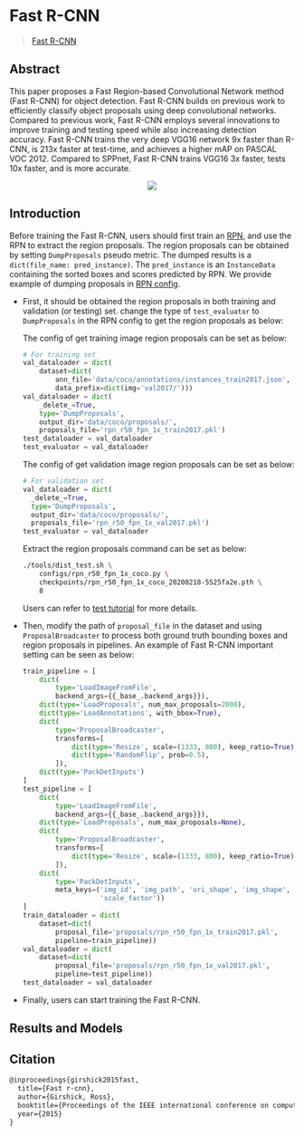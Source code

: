 # Fast R-CNN

> [Fast R-CNN](https://arxiv.org/abs/1504.08083)

<!-- [ALGORITHM] -->

## Abstract

This paper proposes a Fast Region-based Convolutional Network method (Fast R-CNN) for object detection. Fast R-CNN builds on previous work to efficiently classify object proposals using deep convolutional networks. Compared to previous work, Fast R-CNN employs several innovations to improve training and testing speed while also increasing detection accuracy. Fast R-CNN trains the very deep VGG16 network 9x faster than R-CNN, is 213x faster at test-time, and achieves a higher mAP on PASCAL VOC 2012. Compared to SPPnet, Fast R-CNN trains VGG16 3x faster, tests 10x faster, and is more accurate.

<div align=center>
<img src="https://user-images.githubusercontent.com/40661020/143882189-6258c05c-f2a1-4320-9282-7e2f2d502eb2.png"/>
</div>

## Introduction

Before training the Fast R-CNN, users should first train an [RPN](../rpn/README.md), and use the RPN to extract the region proposals.
The region proposals can be obtained by setting `DumpProposals` pseudo metric. The dumped results is a `dict(file_name: pred_instance)`.
The `pred_instance` is an `InstanceData` containing the sorted boxes and scores predicted by RPN. We provide example of dumping proposals in [RPN config](../rpn/rpn_r50_fpn_1x_coco.py).

- First, it should be obtained the region proposals in both training and validation (or testing) set.
  change the type of `test_evaluator` to `DumpProposals` in the RPN config to get the region proposals as below:

  The config of get training image region proposals can be set as below:

  ```python
  # For training set
  val_dataloader = dict(
      dataset=dict(
          ann_file='data/coco/annotations/instances_train2017.json',
          data_prefix=dict(img='val2017/')))
  val_dataloader = dict(
      _delete_=True,
      type='DumpProposals',
      output_dir='data/coco/proposals/',
      proposals_file='rpn_r50_fpn_1x_train2017.pkl')
  test_dataloader = val_dataloader
  test_evaluator = val_dataloader
  ```

  The config of get validation image region proposals can be set as below:

  ```python
  # For validation set
  val_dataloader = dict(
    _delete_=True,
    type='DumpProposals',
    output_dir='data/coco/proposals/',
    proposals_file='rpn_r50_fpn_1x_val2017.pkl')
  test_evaluator = val_dataloader
  ```

  Extract the region proposals command can be set as below:

  ```bash
  ./tools/dist_test.sh \
      configs/rpn_r50_fpn_1x_coco.py \
      checkpoints/rpn_r50_fpn_1x_coco_20200218-5525fa2e.pth \
      8
  ```

  Users can refer to [test tutorial](https://mmdetection.readthedocs.io/en/3.x/user_guides/test.html) for more details.

- Then, modify the path of `proposal_file` in the dataset and using `ProposalBroadcaster` to process both ground truth bounding boxes and region proposals in pipelines.
  An example of Fast R-CNN important setting can be seen as below:

  ```python
  train_pipeline = [
      dict(
          type='LoadImageFromFile',
          backend_args={{_base_.backend_args}}),
      dict(type='LoadProposals', num_max_proposals=2000),
      dict(type='LoadAnnotations', with_bbox=True),
      dict(
          type='ProposalBroadcaster',
          transforms=[
              dict(type='Resize', scale=(1333, 800), keep_ratio=True),
              dict(type='RandomFlip', prob=0.5),
          ]),
      dict(type='PackDetInputs')
  ]
  test_pipeline = [
      dict(
          type='LoadImageFromFile',
          backend_args={{_base_.backend_args}}),
      dict(type='LoadProposals', num_max_proposals=None),
      dict(
          type='ProposalBroadcaster',
          transforms=[
              dict(type='Resize', scale=(1333, 800), keep_ratio=True),
          ]),
      dict(
          type='PackDetInputs',
          meta_keys=('img_id', 'img_path', 'ori_shape', 'img_shape',
                     'scale_factor'))
  ]
  train_dataloader = dict(
      dataset=dict(
          proposal_file='proposals/rpn_r50_fpn_1x_train2017.pkl',
          pipeline=train_pipeline))
  val_dataloader = dict(
      dataset=dict(
          proposal_file='proposals/rpn_r50_fpn_1x_val2017.pkl',
          pipeline=test_pipeline))
  test_dataloader = val_dataloader
  ```

- Finally, users can start training the Fast R-CNN.

## Results and Models

## Citation

```latex
@inproceedings{girshick2015fast,
  title={Fast r-cnn},
  author={Girshick, Ross},
  booktitle={Proceedings of the IEEE international conference on computer vision},
  year={2015}
}
```
